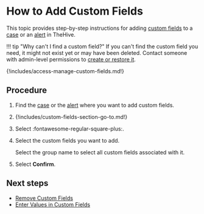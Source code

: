 # How to Add Custom Fields

This topic provides step-by-step instructions for adding [custom fields](../../../../administration/custom-fields/about-custom-fields.md) to a [case](../about-cases.md) or an [alert](../../alerts/about-alerts.md) in TheHive.

!!! tip "Why can't I find a custom field?"
    If you can't find the custom field you need, it might not exist yet or may have been deleted. Contact someone with admin-level permissions to [create or restore it](../../../../administration/custom-fields/create-a-custom-field.md).

{!includes/access-manage-custom-fields.md!}

## Procedure

1. Find the [case](../../cases/search-for-cases/find-a-case.md) or the [alert](../../alerts/search-for-alerts/find-an-alert.md) where you want to add custom fields.

2. {!includes/custom-fields-section-go-to.md!}

3. Select :fontawesome-regular-square-plus:.

4. Select the custom fields you want to add.

    Select the group name to select all custom fields associated with it.

5. Select **Confirm**.

## Next steps

* [Remove Custom Fields](remove-custom-fields.md)
* [Enter Values in Custom Fields](enter-values-in-custom-fields.md)